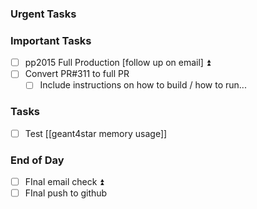 ### Urgent Tasks
### Important Tasks
- [ ] pp2015 Full Production [follow up on email] ⏫
- [ ] Convert PR#311 to full PR
	- [ ] Include instructions on how to build / how to run...
### Tasks
- [ ] Test [[geant4star memory usage]]
### End of Day
- [ ] FInal email check ⏫
- [ ] FInal push to github
